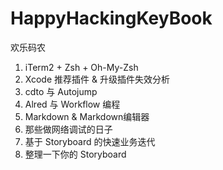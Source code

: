# HappyHackingKeyBook
欢乐码农

1. iTerm2 + Zsh + Oh-My-Zsh
2. Xcode 推荐插件 & 升级插件失效分析
3. cdto 与 Autojump
4. Alred 与 Workflow 编程
5. Markdown & Markdown编辑器
6. 那些做网络调试的日子
7. 基于 Storyboard 的快速业务迭代
8. 整理一下你的 Storyboard


